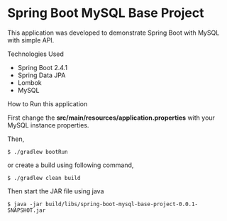 # Spring Boot MySQL Base Project

This application was developed to demonstrate Spring Boot with MySQL with simple API.

Technologies Used

- Spring Boot 2.4.1
- Spring Data JPA
- Lombok
- MySQL

How to Run this application

First change the **src/main/resources/application.properties** with your MySQL instance properties.

Then,

```shell
$ ./gradlew bootRun
```

or create a build using following command,

```shell
$ ./gradlew clean build
```

Then start the JAR file using java

```shell
$ java -jar build/libs/spring-boot-mysql-base-project-0.0.1-SNAPSHOT.jar
```